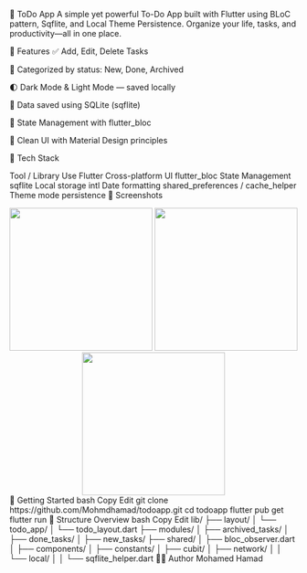 📝 ToDo App
A simple yet powerful To-Do App built with Flutter using BLoC pattern, Sqflite, and Local Theme Persistence. Organize your life, tasks, and productivity—all in one place.

🚀 Features
✅ Add, Edit, Delete Tasks

📅 Categorized by status: New, Done, Archived

🌓 Dark Mode & Light Mode — saved locally

💾 Data saved using SQLite (sqflite)

🧠 State Management with flutter_bloc

📱 Clean UI with Material Design principles

🧪 Tech Stack

Tool / Library	Use
Flutter	Cross-platform UI
flutter_bloc	State Management
sqflite	Local storage
intl	Date formatting
shared_preferences / cache_helper	Theme mode persistence
📸 Screenshots
<div align="center"> <img src="screenshots/1.png" width="250" /> <img src="screenshots/2.png" width="250" /> <img src="screenshots/3.png" width="250" /> </div>
🔧 Getting Started
bash
Copy
Edit
git clone https://github.com/Mohmdhamad/todoapp.git
cd todoapp
flutter pub get
flutter run
🧠 Structure Overview
bash
Copy
Edit
lib/
├── layout/
│   └── todo_app/
│       └── todo_layout.dart
├── modules/
│   ├── archived_tasks/
│   ├── done_tasks/
│   ├── new_tasks/
├── shared/
│   ├── bloc_observer.dart
│   ├── components/
│   ├── constants/
│   ├── cubit/
│   ├── network/
│   │   └── local/
│   │       └── sqflite_helper.dart
👨‍💻 Author
Mohamed Hamad
